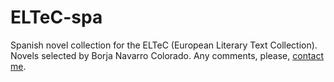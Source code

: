# ELTeC-spa

Spanish novel collection for the ELTeC (European Literary Text Collection). Novels selected by Borja Navarro Colorado. Any comments, please, [contact me](https://www.dlsi.ua.es/eines/membre.cgi?id=eng&nom=borja).



